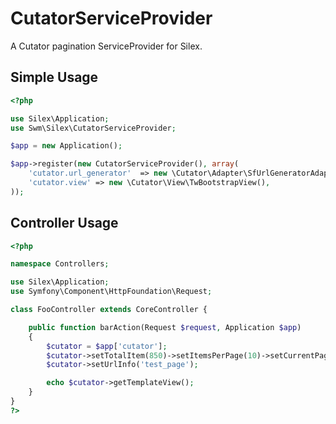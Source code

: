 CutatorServiceProvider
======================

A Cutator pagination ServiceProvider for Silex. 

## Simple Usage
```php
<?php

use Silex\Application;
use Swm\Silex\CutatorServiceProvider;

$app = new Application();

$app->register(new CutatorServiceProvider(), array(
    'cutator.url_generator'  => new \Cutator\Adapter\SfUrlGeneratorAdapter($app['url_generator']),
    'cutator.view' => new \Cutator\View\TwBootstrapView(),
));
```
## Controller Usage
```php
<?php

namespace Controllers;

use Silex\Application;
use Symfony\Component\HttpFoundation\Request;

class FooController extends CoreController {

    public function barAction(Request $request, Application $app)
    {
        $cutator = $app['cutator'];
        $cutator->setTotalItem(850)->setItemsPerPage(10)->setCurrentPage(8)->setShowFirstLast(false)->setMaxLinks(10);
        $cutator->setUrlInfo('test_page');

        echo $cutator->getTemplateView();
    }
}
?>
```